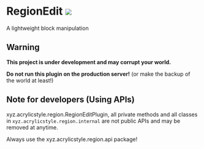 # RegionEdit ![](https://ci.acrylicstyle.xyz/job/RegionEdit/badge/icon)
A lightweight block manipulation

## Warning
**This project is under development and may corrupt your world.**

**__Do not run this plugin on the production server!__** (or make the backup of the world at least!)

## Note for developers (Using APIs)
xyz.acrylicstyle.region.RegionEditPlugin, all private methods and all classes in `xyz.acrylicstyle.region.internal` are not public APIs and may be removed at anytime.

Always use the xyz.acrylicstyle.region.api package!